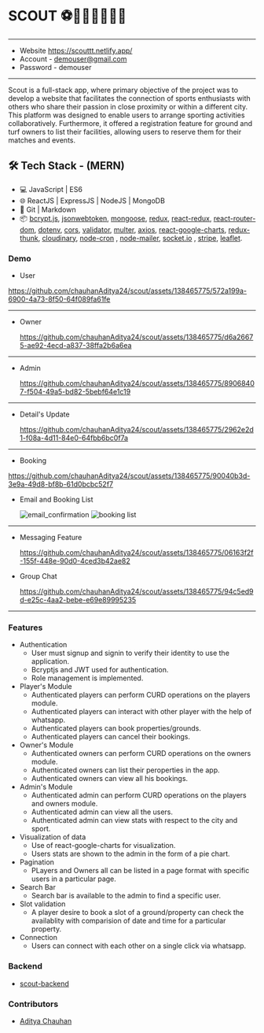 # SCOUT ⚽🏀🏐🎱🏏🏓🎾
---

- Website https://scouttt.netlify.app/
- Account - demouser@gmail.com
- Password - demouser
  
---

Scout is a full-stack app, where primary objective of the project was to develop a website that facilitates the connection of sports enthusiasts with others who share their passion in close proximity or within a different city. This platform was designed to enable users to arrange sporting activities collaboratively. Furthermore, it offered a registration feature for ground and turf owners to list their facilities, allowing users to reserve them for their matches and events.
## 🛠 Tech Stack - (MERN)
- 💻 JavaScript | ES6
- 🌐 ReactJS | ExpressJS | NodeJS | MongoDB
- 🔧 Git | Markdown
- 📦 [bcrypt.js](https://www.npmjs.com/package/bcryptjs), [jsonwebtoken](https://www.npmjs.com/package/jsonwebtoken), [mongoose](https://www.npmjs.com/package/mongoose), [redux](https://github.com/reduxjs/redux), [react-redux](https://www.npmjs.com/package/react-redux), [react-router-dom](https://www.npmjs.com/package/react-router-dom), [dotenv](https://www.npmjs.com/package/dotenv), [cors](https://www.npmjs.com/package/cors), [validator](https://www.npmjs.com/package/validator), [multer](https://www.npmjs.com/package/multer), [axios](https://www.npmjs.com/package/axios), [react-google-charts](https://www.npmjs.com/package/react-google-charts), [redux-thunk](https://github.com/reduxjs/redux-thunk), [cloudinary](https://www.npmjs.com/package/cloudinary), [node-cron](https://www.npmjs.com/package/node-cron) , [node-mailer](https://www.npmjs.com/package/nodemailer), [socket.io](https://www.npmjs.com/package/socket.io) , [stripe](https://www.npmjs.com/package/stripe), [leaflet](https://www.npmjs.com/package/leaflet).

### Demo
- User
  
https://github.com/chauhanAditya24/scout/assets/138465775/572a199a-6900-4a73-8f50-64f089fa61fe

---
- Owner
  
  https://github.com/chauhanAditya24/scout/assets/138465775/d6a26675-ae92-4ecd-a837-38ffa2b6a6ea

---
- Admin

  https://github.com/chauhanAditya24/scout/assets/138465775/89068407-f504-49a5-bd82-5bebf64e1c19
  
---
- Detail's Update

  https://github.com/chauhanAditya24/scout/assets/138465775/2962e2d1-f08a-4d11-84e0-64fbb6bc0f7a

---

- Booking

https://github.com/chauhanAditya24/scout/assets/138465775/90040b3d-3e9a-49d8-bf8b-61d0bcbc52f7

- Email and Booking List

  ![email_confirmation](https://github.com/chauhanAditya24/scout/assets/138465775/55a855fb-7f0b-4fd1-b20d-4962b19bb2fa)
![booking list](https://github.com/chauhanAditya24/scout/assets/138465775/f76472d8-e356-48af-bfe6-3515c001bb57)

  
---

- Messaging Feature

  https://github.com/chauhanAditya24/scout/assets/138465775/06163f2f-155f-448e-90d0-4ced3b42ae82

- Group Chat

  https://github.com/chauhanAditya24/scout/assets/138465775/94c5ed9d-e25c-4aa2-bebe-e69e89995235


---
### Features

- Authentication
  - User must signup and signin to verify their identity to use the application.
  - Bcryptjs and JWT used for authentication.
  - Role management is implemented.
- Player's Module
  - Authenticated players can perform CURD operations on the players module.
  - Authenticated players can interact with other player with the help of whatsapp.
  - Authenticated players can book properties/grounds.
  - Authenticated players can cancel their bookings.
- Owner's Module
  - Authenticated owners can perform CURD operations on the owners module.
  - Authenticated owners can list their peroperties in the app.
  - Authenticated owners can view all his bookings.
- Admin's Module
  - Authenticated admin can perform CURD operations on the players and owners module.
  - Authenticated admin can view all the users.
  - Authenticated admin can view stats with respect to the city and sport.
- Visualization of data
  - Use of react-google-charts for visualization.
  - Users stats are shown to the admin in the form of a pie chart.
- Pagination
  - PLayers and Owners all can be listed in a page format with specific users in a particular page.
- Search Bar
  - Search bar is available to the admin to find a specific user.
- Slot validation
  - A player desire to book a slot of a ground/property can check the availablity with comparision of date and time for a particular property.
- Connection
  - Users can connect with each other on a single click via whatsapp.

### Backend 
  - [scout-backend](https://github.com/chauhanAditya24/scout-backend)

### Contributors
  - [Aditya Chauhan](https://github.com/chauhanAditya24)
